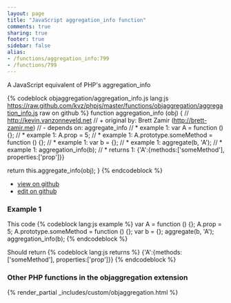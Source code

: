 ```yaml
---
layout: page
title: "JavaScript aggregation_info function"
comments: true
sharing: true
footer: true
sidebar: false
alias:
- /functions/aggregation_info:799
- /functions/799
---
```

<!-- Generated by Rakefile:build -->
A JavaScript equivalent of PHP's aggregation_info

{% codeblock objaggregation/aggregation_info.js lang:js https://raw.github.com/kvz/phpjs/master/functions/objaggregation/aggregation_info.js raw on github %}
function aggregation_info (obj) {
  // http://kevin.vanzonneveld.net
  // +   original by: Brett Zamir (http://brett-zamir.me)
  // -    depends on: aggregate_info
  // *     example 1: var A = function () {};
  // *     example 1: A.prop = 5;
  // *     example 1: A.prototype.someMethod = function () {};
  // *     example 1: var b = {};
  // *     example 1: aggregate(b, 'A');
  // *     example 1: aggregation_info(b);
  // *     returns 1: {'A':{methods:['someMethod'], properties:['prop']}}

  return this.aggregate_info(obj);
}
{% endcodeblock %}

 - [view on github](https://github.com/kvz/phpjs/blob/master/functions/objaggregation/aggregation_info.js)
 - [edit on github](https://github.com/kvz/phpjs/edit/master/functions/objaggregation/aggregation_info.js)

### Example 1
This code
{% codeblock lang:js example %}
var A = function () {};
A.prop = 5;
A.prototype.someMethod = function () {};
var b = {};
aggregate(b, 'A');
aggregation_info(b);
{% endcodeblock %}

Should return
{% codeblock lang:js returns %}
{'A':{methods:['someMethod'], properties:['prop']}}
{% endcodeblock %}


### Other PHP functions in the objaggregation extension
{% render_partial _includes/custom/objaggregation.html %}
